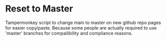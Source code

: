 # Reset to Master
Tampermonkey script to change main to master on new github repo pages for easier copy/paste. Because some people are actually required to use 'master' branches for compailibility and compliance reasons.
